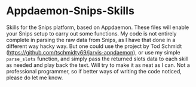 # Appdaemon-Snips-Skills
Skills for the Snips platform, based on Appdaemon. These files will enable your Snips setup to carry out some functions. My code is not entirely complete in parsing the raw data from Snips, as I have that done in a different way hacky way. But one could use the project by Tod Schmidt (https://github.com/tschmidty69/jarvis-appdaemon), or use my simple `parse_slots` function, and simply pass the returned slots data to each skill as needed and play back the text. Will try to make it as neat as I can. Not a professional programmer, so if better ways of writing the code noticed, please do let me know.
